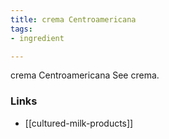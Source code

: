 ```yaml
---
title: crema Centroamericana
tags:
- ingredient

---
```

crema Centroamericana See crema.

### Links

* [[cultured-milk-products]]
